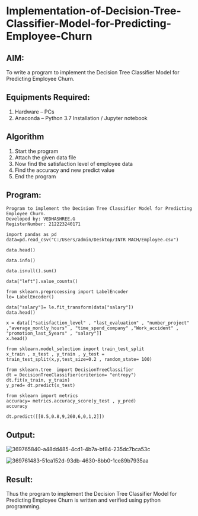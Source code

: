 # Implementation-of-Decision-Tree-Classifier-Model-for-Predicting-Employee-Churn

## AIM:
To write a program to implement the Decision Tree Classifier Model for Predicting Employee Churn.

## Equipments Required:
1. Hardware – PCs
2. Anaconda – Python 3.7 Installation / Jupyter notebook

## Algorithm
1.  Start the program
2.  Attach the given data file
3.  Now find the satisfaction level of employee data
4.  Find the accuracy and new predict value
5.  End the program

## Program:

```
Program to implement the Decision Tree Classifier Model for Predicting Employee Churn.
Developed by: VEDHASHREE.G
RegisterNumber: 212223240171

import pandas as pd
data=pd.read_csv("C:/Users/admin/Desktop/INTR MACH/Employee.csv")

data.head()

data.info()

data.isnull().sum()

data["left"].value_counts()

from sklearn.preprocessing import LabelEncoder
le= LabelEncoder()

data["salary"]= le.fit_transform(data["salary"])
data.head()

x = data[["satisfaction_level" , "last_evaluation" , "number_project" ,"average_montly_hours" , "time_spend_company" ,"Work_accident" , "promotion_last_5years" , "salary"]]
x.head()

from sklearn.model_selection import train_test_split
x_train , x_test , y_train , y_test = train_test_split(x,y,test_size=0.2 , random_state= 100)

from sklearn.tree  import DecisionTreeClassifier
dt = DecisionTreeClassifier(criterion= "entropy")
dt.fit(x_train, y_train)
y_pred= dt.predict(x_test)

from sklearn import metrics
accuracy= metrics.accuracy_score(y_test , y_pred)
accuracy

dt.predict([[0.5,0.8,9,260,6,0,1,2]])
```
## Output:
![369765840-a48dd485-4cd1-4b7a-bf84-235dc7bca53c](https://github.com/user-attachments/assets/72c21806-3816-4400-8f8e-13adab55c0bf)


![369761483-51ca152d-93db-4630-8bb0-1ce89b7935aa](https://github.com/user-attachments/assets/df515836-798c-4fce-a21c-6af2e930f955)

## Result:
Thus the program to implement the  Decision Tree Classifier Model for Predicting Employee Churn is written and verified using python programming.
